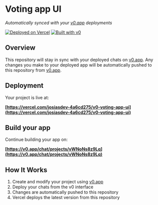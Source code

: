 # Voting app UI

*Automatically synced with your [v0.app](https://v0.app) deployments*

[![Deployed on Vercel](https://img.shields.io/badge/Deployed%20on-Vercel-black?style=for-the-badge&logo=vercel)](https://vercel.com/josiasdev-4a6cd275/v0-voting-app-ui)
[![Built with v0](https://img.shields.io/badge/Built%20with-v0.app-black?style=for-the-badge)](https://v0.app/chat/projects/vWNoNs8z9Lq)

## Overview

This repository will stay in sync with your deployed chats on [v0.app](https://v0.app).
Any changes you make to your deployed app will be automatically pushed to this repository from [v0.app](https://v0.app).

## Deployment

Your project is live at:

**[https://vercel.com/josiasdev-4a6cd275/v0-voting-app-ui](https://vercel.com/josiasdev-4a6cd275/v0-voting-app-ui)**

## Build your app

Continue building your app on:

**[https://v0.app/chat/projects/vWNoNs8z9Lq](https://v0.app/chat/projects/vWNoNs8z9Lq)**

## How It Works

1. Create and modify your project using [v0.app](https://v0.app)
2. Deploy your chats from the v0 interface
3. Changes are automatically pushed to this repository
4. Vercel deploys the latest version from this repository
